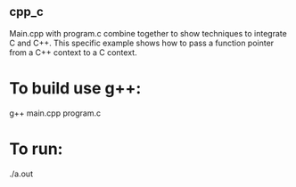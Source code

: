 ## cpp_c
Main.cpp with program.c combine together to show techniques to integrate C and C++.  This specific example shows how to pass a function pointer from a C++ context to a C context.

# To build use g++:
g++ main.cpp program.c

# To run:
./a.out
